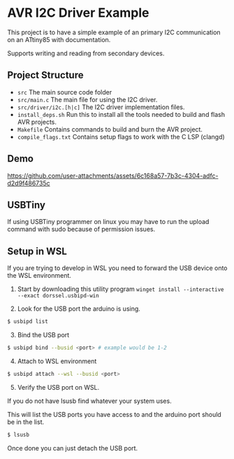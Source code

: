 # AVR I2C Driver Example

This project is to have a simple example of an primary I2C communication on an ATtiny85 with documentation.

Supports writing and reading from secondary devices.

## Project Structure

- `src` The main source code folder
- `src/main.c` The main file for using the I2C driver.
- `src/driver/i2c.[h|c]` The I2C driver implementation files.
- `install_deps.sh` Run this to install all the tools needed to build and flash AVR projects.
- `Makefile` Contains commands to build and burn the AVR project.
- `compile_flags.txt` Contains setup flags to work with the C LSP (clangd)

## Demo

https://github.com/user-attachments/assets/6c168a57-7b3c-4304-adfc-d2d9f486735c

## USBTiny

If using USBTiny programmer on linux you may have to run the upload command with sudo because
of permission issues.

## Setup in WSL

If you are trying to develop in WSL you need to forward the USB device onto the WSL environment.

1. Start by downloading this utility program `winget install --interactive --exact dorssel.usbipd-win`

2. Look for the USB port the arduino is using.

```bash
$ usbipd list
```

3. Bind the USB port

```bash
$ usbipd bind --busid <port> # example would be 1-2
```

4. Attach to WSL environment

```bash
$ usbipd attach --wsl --busid <port>
```

5. Verify the USB port on WSL.

If you do not have lsusb find whatever your system uses.

This will list the USB ports you have access to and the arduino port should be in the list.

```bash
$ lsusb
```

Once done you can just detach the USB port.

